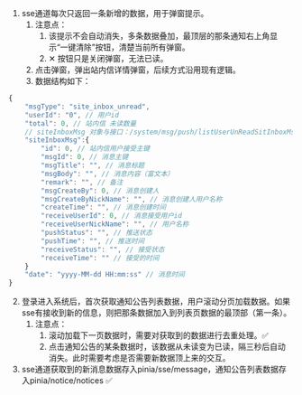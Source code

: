1. sse通道每次只返回一条新增的数据，用于弹窗提示。
	1. 注意点：
		1. 该提示不会自动消失，多条数据叠加，最顶层的那条通知右上角显示“一键清除”按钮，清楚当前所有弹窗。
		2. ✕ 按钮只是关闭弹窗，无法已读。
	2. 点击弹窗，弹出站内信详情弹窗，后续方式沿用现有逻辑。
	3. 数据结构如下：
``` javascript
{
    "msgType": "site_inbox_unread",
    "userId": "0", // 用户id
    "total": 0, // 站内信 未读数量
    // siteInboxMsg 对象与接口：/system/msg/push/listUserUnReadSitInboxMsgList 返回 rows 的 对象保持一致
    "siteInboxMsg":{
        "id": 0, // 站内信用户接受主键
        "msgId": 0, // 消息主键
        "msgTitle": "", // 消息标题
        "msgBody": "", // 消息内容（富文本）
        "remark": "", // 备注
        "msgCreateBy": 0, // 消息创建人
        "msgCreateByNickName": "", // 消息创建人用户名称
        "createTime": "", // 消息创建时间
        "receiveUserId": 0, // 消息接受用户id
        "receiveUserNickName": "", // 用户名称
        "pushStatus": "", // 推送状态
        "pushTime": "", // 推送时间
        "receiveStatus": "", // 接受状态
        "receiveTime": "" // 接受的时间
    }
    "date": "yyyy-MM-dd HH:mm:ss" // 消息时间
}
```

2. 登录进入系统后，首次获取通知公告列表数据，用户滚动分页加载数据。如果sse有接收到新的信息，则把那条数据加入到列表页数据的最顶部（第一条）。
	1. 注意点：
		1. 滚动加载下一页数据时，需要对获取到的数据进行去重处理。✅
		2. 点击通知公告的某条数据时，该数据从未读变为已读，隔三秒后自动消失。此时需要考虑是否需要新数据顶上来的交互。
3. sse通道获取到的新消息数据存入pinia/sse/message，通知公告列表数据存入pinia/notice/notices ✅
